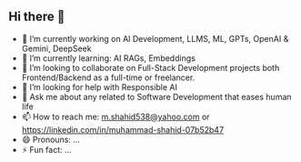 ## Hi there 👋

<!--
**mshahid538/mshahid538** is a ✨ _special_ ✨ repository because its `README.md` (this file) appears on your GitHub profile.

Here are some ideas to get you started:
-->

- 🔭 I’m currently working on AI Development, LLMS, ML, GPTs, OpenAI & Gemini, DeepSeek
- 🌱 I’m currently learning: AI RAGs, Embeddings
- 👯 I’m looking to collaborate on Full-Stack Development projects both Frontend/Backend as a full-time or freelancer.
- 🤔 I’m looking for help with Responsible AI
- 💬 Ask me about any related to Software Development that eases human life
- 📫 How to reach me: m.shahid538@yahoo.com or https://linkedin.com/in/muhammad-shahid-07b52b47
- 😄 Pronouns: ...
- ⚡ Fun fact: ...
